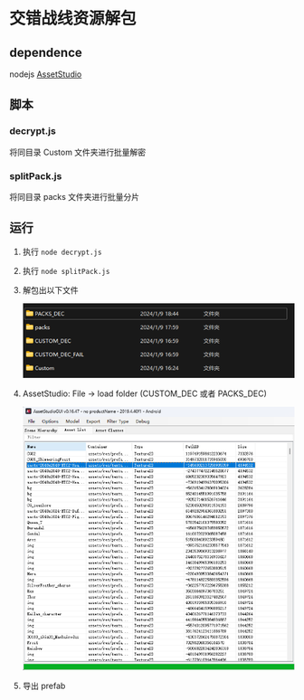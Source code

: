 # 交错战线资源解包

## dependence

nodejs
[AssetStudio](https://github.com/Perfare/AssetStudio)

## 脚本

### decrypt.js

将同目录 Custom 文件夹进行批量解密

### splitPack.js

将同目录 packs 文件夹进行批量分片

## 运行

1. 执行 `node decrypt.js`
2. 执行 `node splitPack.js`
3. 解包出以下文件

   ![1704853830188](image/readme/1704853830188.png)

4. AssetStudio: File -> load folder (CUSTOM_DEC 或者 PACKS_DEC)

   ![1704853934393](image/readme/1704853934393.png)

5. 导出 prefab
